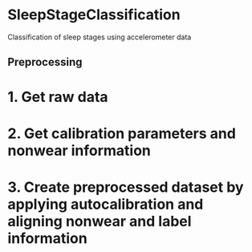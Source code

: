 # SleepStageClassification
Classification of sleep stages using accelerometer data

## Preprocessing
# 1. Get raw data

# 2. Get calibration parameters and nonwear information

# 3. Create preprocessed dataset by applying autocalibration and aligning nonwear and label information
